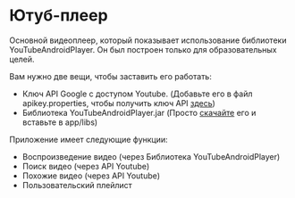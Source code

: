 # Ютуб-плеер

Основной видеоплеер, который показывает использование библиотеки YouTubeAndroidPlayer. Он был построен только для образовательных целей.

Вам нужно две вещи, чтобы заставить его работать:
* Ключ API Google с доступом Youtube. (Добавьте его в файл apikey.properties, чтобы получить ключ API [здесь](https://developers.google.com/youtube/v3/getting-started))
* Библиотека YouTubeAndroidPlayer.jar (Просто [скачайте](https://developers.google.com/youtube/android/player/downloads) его и вставьте в app/libs)


Приложение имеет следующие функции:

* Воспроизведение видео (через Библиотека YouTubeAndroidPlayer)
* Поиск видео (через API Youtube)
* Похожие видео (через API Youtube)
* Пользовательский плейлист